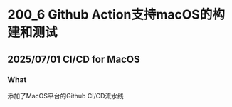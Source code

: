 # 200_6 Github Action支持macOS的构建和测试
## 2025/07/01 CI/CD for MacOS
### What
添加了MacOS平台的Github CI/CD流水线
